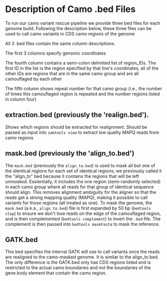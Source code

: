 # Description of Camo .bed Files

To run our camo variant rescue pipeline we provide three bed files for each genome build.
Following the description below, these three files can be used to call camo variants in 
CDS camo regions of the genome

All 3 .bed files contain the same column descriptions. 

The first 3 columns specify genomic coordinates

The fourth column contains a semi-colon delimited list of region_IDs. The first ID in the
list is the region specified by that line's coordinates, all of the other IDs are regions
that are in the same camo group and are all camouflaged by each other

The fifth column shows repeat number for that camo group (i.e., the number of times this 
camouflaged region is repeated and the number regions listed in column four)

## extraction.bed (previously the 'realign.bed').

Shows which regions should be extracted for realignment. Should be passed as
input into `samtools view` to extract low quality MAPQ reads from camo regions


## mask.bed (previously the 'align_to.bed')

The `mask.bed` (previously the `align_to.bed`) is used to mask all but one of the identical
regions for each set of identical regions; we previously called it the "align_to" bed because
it contains the regions that will be left *unmasked*. Essientially, it includes the one region
(semi-randomly selected) in each camo group where all reads for that group of identical
sequence should align. This removes alignment ambiguity for the aligner so that the reads get
a strong mapping quality (MAPQ), making it possible to call variants for those regions (all
treated as one). To mask the genome, the `mask.bed` (a.k.a., `align_to.bed`) file is first
expanded by 50 bp (`bedtools slop`) to ensure we don't lose reads on the edge of the
camouflaged region, and is then complemented (`bedtools complement`) to invert the `.bed` file.
The complement is then passed into `bedtools maskFasta` to mask the reference.


## GATK.bed

This bed specifies the interval GATK will use to call variants once the reads are
realigned to the camo-masked genome. It is similar to the align_to.bed. The only
difference is the GATK.bed only has CDS regions listed and is restricted to the actual
camo boundaries and not the boundaries of the gene body element that contain the camo
region. 
